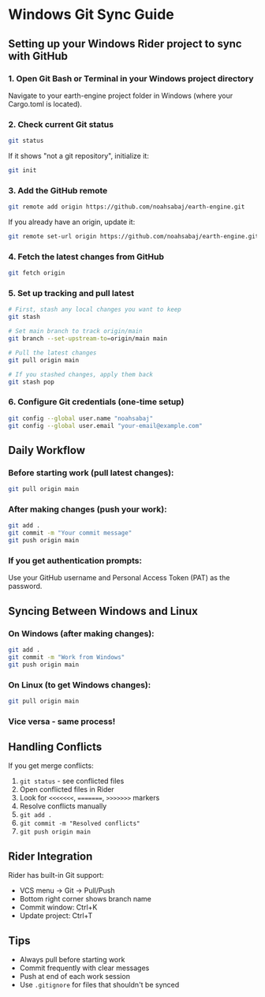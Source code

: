 # Windows Git Sync Guide

## Setting up your Windows Rider project to sync with GitHub

### 1. Open Git Bash or Terminal in your Windows project directory
Navigate to your earth-engine project folder in Windows (where your Cargo.toml is located).

### 2. Check current Git status
```bash
git status
```

If it shows "not a git repository", initialize it:
```bash
git init
```

### 3. Add the GitHub remote
```bash
git remote add origin https://github.com/noahsabaj/earth-engine.git
```

If you already have an origin, update it:
```bash
git remote set-url origin https://github.com/noahsabaj/earth-engine.git
```

### 4. Fetch the latest changes from GitHub
```bash
git fetch origin
```

### 5. Set up tracking and pull latest
```bash
# First, stash any local changes you want to keep
git stash

# Set main branch to track origin/main
git branch --set-upstream-to=origin/main main

# Pull the latest changes
git pull origin main

# If you stashed changes, apply them back
git stash pop
```

### 6. Configure Git credentials (one-time setup)
```bash
git config --global user.name "noahsabaj"
git config --global user.email "your-email@example.com"
```

## Daily Workflow

### Before starting work (pull latest changes):
```bash
git pull origin main
```

### After making changes (push your work):
```bash
git add .
git commit -m "Your commit message"
git push origin main
```

### If you get authentication prompts:
Use your GitHub username and Personal Access Token (PAT) as the password.

## Syncing Between Windows and Linux

### On Windows (after making changes):
```bash
git add .
git commit -m "Work from Windows"
git push origin main
```

### On Linux (to get Windows changes):
```bash
git pull origin main
```

### Vice versa - same process!

## Handling Conflicts

If you get merge conflicts:
1. `git status` - see conflicted files
2. Open conflicted files in Rider
3. Look for `<<<<<<<`, `=======`, `>>>>>>>` markers
4. Resolve conflicts manually
5. `git add .`
6. `git commit -m "Resolved conflicts"`
7. `git push origin main`

## Rider Integration

Rider has built-in Git support:
- VCS menu → Git → Pull/Push
- Bottom right corner shows branch name
- Commit window: Ctrl+K
- Update project: Ctrl+T

## Tips
- Always pull before starting work
- Commit frequently with clear messages
- Push at end of each work session
- Use `.gitignore` for files that shouldn't be synced